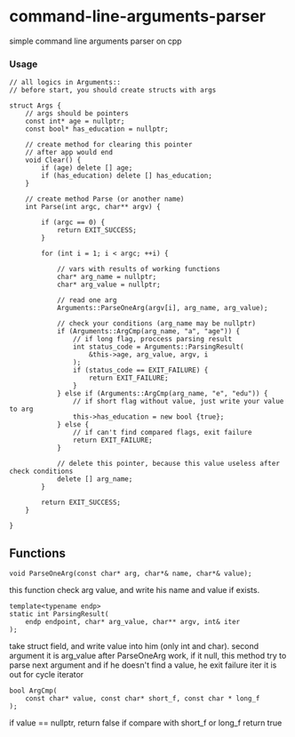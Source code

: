 # command-line-arguments-parser
simple command line arguments parser on cpp


### Usage
```
// all logics in Arguments::
// before start, you should create structs with args

struct Args {
    // args should be pointers
    const int* age = nullptr;
    const bool* has_education = nullptr;

    // create method for clearing this pointer
    // after app would end
    void Clear() {
        if (age) delete [] age;
        if (has_education) delete [] has_education;
    }

    // create method Parse (or another name)
    int Parse(int argc, char** argv) {

        if (argc == 0) {
            return EXIT_SUCCESS;
        }

        for (int i = 1; i < argc; ++i) {

            // vars with results of working functions
            char* arg_name = nullptr;
            char* arg_value = nullptr;

            // read one arg
            Arguments::ParseOneArg(argv[i], arg_name, arg_value);

            // check your conditions (arg_name may be nullptr)
            if (Arguments::ArgCmp(arg_name, "a", "age")) {
                // if long flag, proccess parsing result
                int status_code = Arguments::ParsingResult(
                    &this->age, arg_value, argv, i
                );
                if (status_code == EXIT_FAILURE) {
                    return EXIT_FAILURE;
                }
            } else if (Arguments::ArgCmp(arg_name, "e", "edu")) {
                // if short flag without value, just write your value to arg
                this->has_education = new bool {true};
            } else {
                // if can't find compared flags, exit failure
                return EXIT_FAILURE;
            }

            // delete this pointer, because this value useless after check conditions
            delete [] arg_name;
        }

        return EXIT_SUCCESS;
    }

}
```

## Functions

```
void ParseOneArg(const char* arg, char*& name, char*& value);
```
this function check arg value, and write his name and value if exists.

```
template<typename endp>
static int ParsingResult(
    endp endpoint, char* arg_value, char** argv, int& iter
);
```
take struct field, and write value into him (only int and char).
second argument it is arg_value after ParseOneArg work, if it null, this method
try to parse next argument and if he doesn't find a value, he exit failure
iter it is out for cycle iterator

```
bool ArgCmp(
    const char* value, const char* short_f, const char * long_f
);
```
if value == nullptr, return false
if compare with short_f or long_f return true